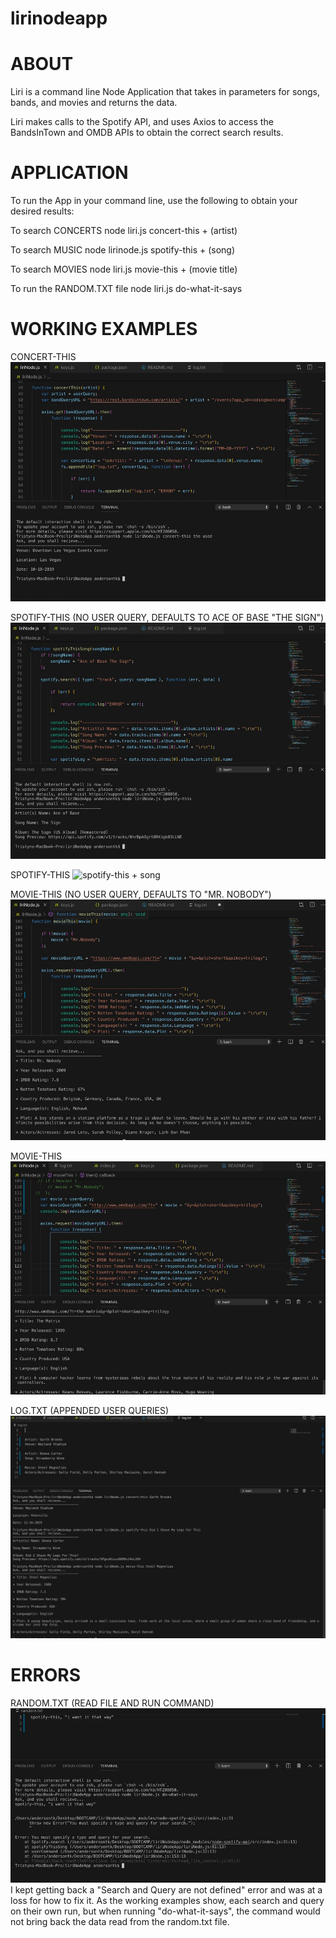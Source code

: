 # lirinodeapp

# ABOUT
Liri is a command line Node Application that takes in parameters for songs, bands, and movies and returns the data.

Liri makes calls to the Spotify API, and uses Axios to access the BandsInTown and OMDB APIs to obtain the correct search results.

# APPLICATION
To run the App in your command line, use the following to obtain your desired results:

To search CONCERTS
node liri.js concert-this + (artist)

To search MUSIC
node lirinode.js spotify-this + (song)

To search MOVIES
node liri.js movie-this + (movie title)

To run the RANDOM.TXT file
node liri.js do-what-it-says

# WORKING EXAMPLES

CONCERT-THIS
![concert-this](/Images/concertThis.jpeg)

SPOTIFY-THIS (NO USER QUERY, DEFAULTS TO ACE OF BASE "THE SIGN")
![spotify-this](/Images/spotifyThisBlank.jpeg)

SPOTIFY-THIS
![spotify-this + song](/Images/spotify-this.jpeg)

MOVIE-THIS (NO USER QUERY, DEFAULTS TO "MR. NOBODY")
![movie-this](/Images/movieThisBlank.jpeg)

MOVIE-THIS
![movie-this + movie](/Images/movieThis.jpeg)

LOG.TXT (APPENDED USER QUERIES)
![log.txt](/Images/logTXT.jpeg)

# ERRORS

RANDOM.TXT (READ FILE AND RUN COMMAND)
![doThisError](/Images/doThisError.jpeg)
I kept getting back a "Search and Query are not defined" error and was at a loss for how to fix it. 
As the working examples show, each search and query on their own run, but when running "do-what-it-says", the command would not bring back the data read from the random.txt file.